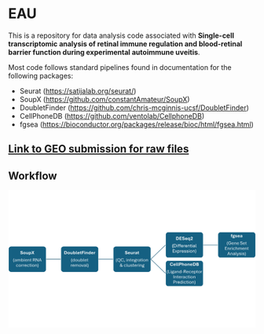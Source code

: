 # EAU

This is a repository for data analysis code associated with **Single-cell transcriptomic analysis of retinal immune regulation and blood-retinal barrier function during experimental autoimmune uveitis**.

Most code follows standard pipelines found in documentation for the following packages:
- Seurat (https://satijalab.org/seurat/) 
- SoupX (https://github.com/constantAmateur/SoupX)
- DoubletFinder (https://github.com/chris-mcginnis-ucsf/DoubletFinder)
- CellPhoneDB (https://github.com/ventolab/CellphoneDB)
- fgsea (https://bioconductor.org/packages/release/bioc/html/fgsea.html)

## [Link to GEO submission for raw files](https://www.ncbi.nlm.nih.gov/geo/query/acc.cgi?acc=GSE241700)

## Workflow
![workflow](./Misc/workflow.png)
